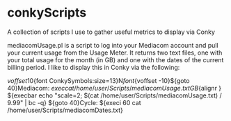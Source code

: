 # conkyScripts
A collection of scripts I use to gather useful metrics to display via Conky

mediacomUsage.pl is a script to log into your Mediacom account and pull your current usage from the Usage Meter.  It returns two text files, one with your total usage for the month (in GB) and one with the dates of the current billing period. I like to display this in Conky via the following:

${voffset 10}${font ConkySymbols:size=13}N${font}${voffset -10}${goto 40}Mediacom: ${exec cat /home/user/Scripts/mediacomUsage.txt} GB${alignr } ${execbar echo "scale=2; $(cat /home/user/Scripts/mediacomUsage.txt) / 9.99" | bc -q} 
${goto 40}Cycle: ${execi 60 cat /home/user/Scripts/mediacomDates.txt}
